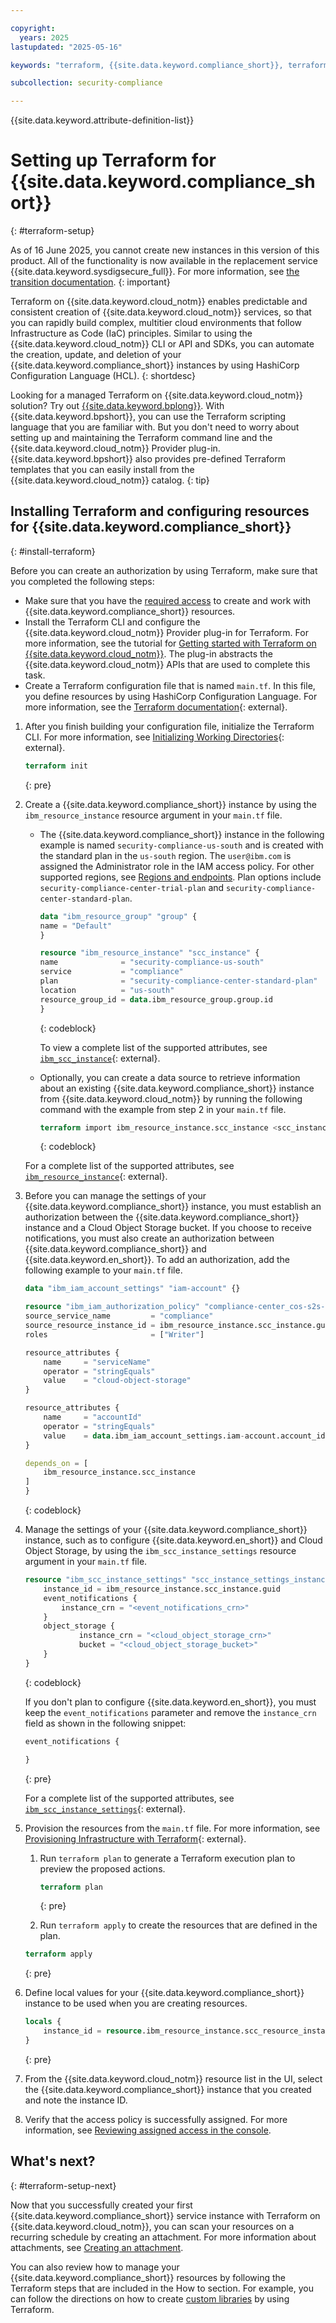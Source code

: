 ```yaml
---

copyright:
  years: 2025
lastupdated: "2025-05-16"

keywords: "terraform, {{site.data.keyword.compliance_short}}, terraform setup, create instance"

subcollection: security-compliance

---
```


{{site.data.keyword.attribute-definition-list}}


# Setting up Terraform for {{site.data.keyword.compliance_short}}
{: #terraform-setup}



As of 16 June 2025, you cannot create new instances in this version of this product. All of the functionality is now available in the replacement service {{site.data.keyword.sysdigsecure_full}}. For more information, see [the transition documentation](/docs/security-compliance?topic=security-compliance-scc-transition). 
{: important}



Terraform on {{site.data.keyword.cloud_notm}} enables predictable and consistent creation of {{site.data.keyword.cloud_notm}} services, so that you can rapidly build complex, multitier cloud environments that follow Infrastructure as Code (IaC) principles. Similar to using the {{site.data.keyword.cloud_notm}} CLI or API and SDKs, you can automate the creation, update, and deletion of your {{site.data.keyword.compliance_short}} instances by using HashiCorp Configuration Language (HCL).
{: shortdesc}

Looking for a managed Terraform on {{site.data.keyword.cloud_notm}} solution? Try out [{{site.data.keyword.bplong}}](/docs/schematics?topic=schematics-getting-started). With {{site.data.keyword.bpshort}}, you can use the Terraform scripting language that you are familiar with. But you don't need to worry about setting up and maintaining the Terraform command line and the {{site.data.keyword.cloud_notm}} Provider plug-in. {{site.data.keyword.bpshort}} also provides pre-defined Terraform templates that you can easily install from the {{site.data.keyword.cloud_notm}} catalog.
{: tip}



## Installing Terraform and configuring resources for {{site.data.keyword.compliance_short}}
{: #install-terraform}

Before you can create an authorization by using Terraform, make sure that you completed the following steps:

* Make sure that you have the [required access](/docs/security-compliance?topic=security-compliance-assign-roles) to create and work with {{site.data.keyword.compliance_short}} resources.
* Install the Terraform CLI and configure the {{site.data.keyword.cloud_notm}} Provider plug-in for Terraform. For more information, see the tutorial for [Getting started with Terraform on {{site.data.keyword.cloud_notm}}](/docs/ibm-cloud-provider-for-terraform?topic=ibm-cloud-provider-for-terraform-getting-started). The plug-in abstracts the {{site.data.keyword.cloud_notm}} APIs that are used to complete this task.
* Create a Terraform configuration file that is named `main.tf`. In this file, you define resources by using HashiCorp Configuration Language. For more information, see the [Terraform documentation](https://developer.hashicorp.com/terraform/language){: external}.


1. After you finish building your configuration file, initialize the Terraform CLI. For more information, see [Initializing Working Directories](https://developer.hashicorp.com/terraform/cli/init){: external}.

   ```terraform
   terraform init
   ```
   {: pre}

2. Create a {{site.data.keyword.compliance_short}} instance by using the `ibm_resource_instance` resource argument in your `main.tf` file.

    * The {{site.data.keyword.compliance_short}} instance in the following example is named `security-compliance-us-south` and is created with the standard plan in the `us-south` region. The `user@ibm.com` is assigned the Administrator role in the IAM access policy. For other supported regions, see [Regions and endpoints](/docs/security-compliance?topic=security-compliance-endpoints). Plan options include `security-compliance-center-trial-plan` and `security-compliance-center-standard-plan`.

        ```terraform
        data "ibm_resource_group" "group" {
        name = "Default"
        }

        resource "ibm_resource_instance" "scc_instance" {
        name              = "security-compliance-us-south"
        service           = "compliance"
        plan              = "security-compliance-center-standard-plan"
        location          = "us-south"
        resource_group_id = data.ibm_resource_group.group.id
        }
        ```
        {: codeblock}

        To view a complete list of the supported attributes, see [`ibm_scc_instance`](https://registry.terraform.io/providers/IBM-Cloud/ibm/latest/docs/resources/scc_instance){: external}.

    * Optionally, you can create a data source to retrieve information about an existing {{site.data.keyword.compliance_short}} instance from {{site.data.keyword.cloud_notm}} by running the following command with the example from step 2 in your `main.tf` file.

        ```terraform
        terraform import ibm_resource_instance.scc_instance <scc_instance_crn>

        ```
        {: codeblock}

   For a complete list of the supported attributes, see [`ibm_resource_instance`](https://registry.terraform.io/providers/IBM-Cloud/ibm/latest/docs/data-sources/resource_instance){: external}.

3. Before you can manage the settings of your {{site.data.keyword.compliance_short}} instance, you must establish an authorization between the {{site.data.keyword.compliance_short}} instance and a Cloud Object Storage bucket. If you choose to receive notifications, you must also create an authorization between {{site.data.keyword.compliance_short}} and {{site.data.keyword.en_short}}. To add an authorization, add the following example to your `main.tf` file.

    ```terraform
    data "ibm_iam_account_settings" "iam-account" {}

    resource "ibm_iam_authorization_policy" "compliance-center_cos-s2s-access" {
    source_service_name         = "compliance"
    source_resource_instance_id = ibm_resource_instance.scc_instance.guid
    roles                       = ["Writer"]

    resource_attributes {
        name     = "serviceName"
        operator = "stringEquals"
        value    = "cloud-object-storage"
    }

    resource_attributes {
        name     = "accountId"
        operator = "stringEquals"
        value    = data.ibm_iam_account_settings.iam-account.account_id
    }

    depends_on = [
        ibm_resource_instance.scc_instance
    ]
    }
    ```
    {: codeblock}

4. Manage the settings of your {{site.data.keyword.compliance_short}} instance, such as to configure {{site.data.keyword.en_short}} and Cloud Object Storage, by using the `ibm_scc_instance_settings` resource argument in your `main.tf` file.

    ```terraform
    resource "ibm_scc_instance_settings" "scc_instance_settings_instance" {
        instance_id = ibm_resource_instance.scc_instance.guid
        event_notifications {
            instance_crn = "<event_notifications_crn>"
        }
        object_storage {
                instance_crn = "<cloud_object_storage_crn>"
                bucket = "<cloud_object_storage_bucket>"
        }
    }
    ```
    {: codeblock}

    If you don't plan to configure {{site.data.keyword.en_short}}, you must keep the `event_notifications` parameter and remove the `instance_crn` field as shown in the following snippet:

    ```terraform
    event_notifications {

    }
    ```
    {: pre}


   For a complete list of the supported attributes, see [`ibm_scc_instance_settings`](https://registry.terraform.io/providers/IBM-Cloud/ibm/latest/docs/resources/scc_instance_settings){: external}.

5. Provision the resources from the `main.tf` file. For more information, see [Provisioning Infrastructure with Terraform](https://developer.hashicorp.com/terraform/cli/run){: external}.

   1. Run `terraform plan` to generate a Terraform execution plan to preview the proposed actions.

        ```terraform
        terraform plan
        ```
        {: pre}

   2. Run `terraform apply` to create the resources that are defined in the plan.

    ```terraform
    terraform apply
    ```
    {: pre}

6. Define local values for your {{site.data.keyword.compliance_short}} instance to be used when you are creating resources.

    ```terraform
    locals {
        instance_id = resource.ibm_resource_instance.scc_resource_instance.guid
    }
    ```
   {: pre}

7. From the {{site.data.keyword.cloud_notm}} resource list in the UI, select the {{site.data.keyword.compliance_short}} instance that you created and note the instance ID.
8. Verify that the access policy is successfully assigned. For more information, see [Reviewing assigned access in the console](/docs/account?topic=account-assign-access-resources&interface=ui#review-your-access-console).


## What's next?
{: #terraform-setup-next}

Now that you successfully created your first {{site.data.keyword.compliance_short}} service instance with Terraform on {{site.data.keyword.cloud_notm}}, you can scan your resources on a recurring schedule by creating an attachment. For more information about attachments, see [Creating an attachment](/docs/security-compliance?topic=security-compliance-attachments).

You can also review how to manage your {{site.data.keyword.compliance_short}} resources by following the Terraform steps that are included in the How to section. For example, you can follow the directions on how to create [custom libraries](/docs/security-compliance?topic=security-compliance-custom-library&interface=api&code=curl) by using Terraform.
